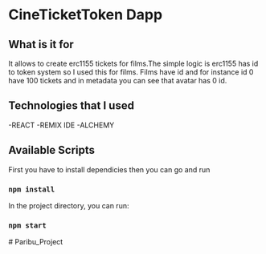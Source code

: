 # CineTicketToken Dapp

## What is it for

It allows to create erc1155 tickets for films.The simple logic is erc1155 has id to token system so I used this for films.
Films have id and for instance id 0 have 100 tickets and in metadata you can see that avatar has 0 id.

## Technologies that I used

-REACT
-REMIX IDE
-ALCHEMY


## Available Scripts

First you have to install dependicies then you can go and run

### `npm install`

In the project directory, you can run:

### `npm start`


#   P a r i b u _ P r o j e c t  
 